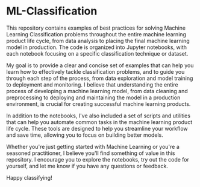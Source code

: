 # ML-Classification

This repository contains examples of best practices for solving Machine Learning Classification problems throughout the entire machine learning product life cycle, from data analysis to placing the final machine learning model in production. The code is organized into Jupyter notebooks, with each notebook focusing on a specific classification technique or dataset.

My goal is to provide a clear and concise set of examples that can help you learn how to effectively tackle classification problems, and to guide you through each step of the process, from data exploration and model training to deployment and monitoring. I believe that understanding the entire process of developing a machine learning model, from data cleaning and preprocessing to deploying and maintaining the model in a production environment, is crucial for creating successful machine learning products.

In addition to the notebooks, I've also included a set of scripts and utilities that can help you automate common tasks in the machine learning product life cycle. These tools are designed to help you streamline your workflow and save time, allowing you to focus on building better models.

Whether you're just getting started with Machine Learning or you're a seasoned practitioner, I believe you'll find something of value in this repository. I encourage you to explore the notebooks, try out the code for yourself, and let me know if you have any questions or feedback.

Happy classifying!
